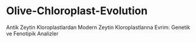 # Olive-Chloroplast-Evolution
Antik Zeytin Kloroplastlardan Modern Zeytin Kloroplastlarına Evrim: Genetik ve Fenotipik Analizler

